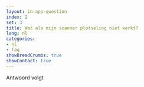 ```yaml
---
layout: in-app-question
index: 2
set: 3
title: Wat als mijn scanner plotseling niet werkt?
lang: nl
categories:
- nl
- faq
showBreadCrumbs: true
showContact: true
---
```

Antwoord volgt
